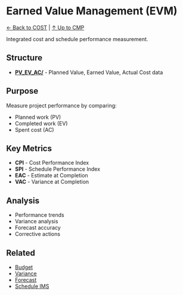 # Earned Value Management (EVM)

[← Back to COST](../README.md) | [↑ Up to CMP](../../README.md)

Integrated cost and schedule performance measurement.

## Structure

- **[PV_EV_AC/](PV_EV_AC/)** - Planned Value, Earned Value, Actual Cost data

## Purpose

Measure project performance by comparing:
- Planned work (PV)
- Completed work (EV)
- Spent cost (AC)

## Key Metrics

- **CPI** - Cost Performance Index
- **SPI** - Schedule Performance Index
- **EAC** - Estimate at Completion
- **VAC** - Variance at Completion

## Analysis

- Performance trends
- Variance analysis
- Forecast accuracy
- Corrective actions

## Related

- [Budget](../BUDGET/)
- [Variance](../VARIANCE/)
- [Forecast](../FORECAST/)
- [Schedule IMS](../../PLANNING/SCHEDULE/IMS/)
